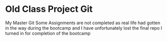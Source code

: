 # Old Class Project Git
My Master Git
Some Assignments are not completed as real life had gotten in the way during the bootcamp and I have unfortunately lost the final repo I turned in for completion of the bootcamp
